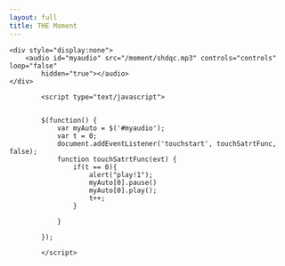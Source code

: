 ```yaml
---
layout: full
title: THE Moment
---
```

<script src="/moment/jbcore/juicebox.js"></script>
<script src="/moment/jquery-2.1.1.min.js"></script>
<div id="juicebox-container"></div>	
<script>
	new juicebox({
		containerId: 'juicebox-container',
		galleryWidth: '100%',
		galleryHeight: '100%',
		backgroundColor: '#222222'
	});
</script>

<!--END JUICEBOX EMBED-->		<div style="display:none">				<script type="text/javascript">var _bdhmProtocol = (("https:" == document.location.protocol) ? " https://" : " http://");document.write(unescape("%3Cscript src='" + _bdhmProtocol + "hm.baidu.com/h.js%3F5a0a2f61bb15e78844726a66c609ae80' type='text/javascript'%3E%3C/script%3E"));</script><script>  (function(i,s,o,g,r,a,m){i['GoogleAnalyticsObject']=r;i[r]=i[r]||function(){  (i[r].q=i[r].q||[]).push(arguments)},i[r].l=1*new Date();a=s.createElement(o),  m=s.getElementsByTagName(o)[0];a.async=1;a.src=g;m.parentNode.insertBefore(a,m)  })(window,document,'script','//www.google-analytics.com/analytics.js','ga');  ga('create', 'UA-50653867-1', 'xiaofanmarry.me');  ga('send', 'pageview');</script></div>
	
	<div style="display:none">
		<audio id="myaudio" src="/moment/shdqc.mp3" controls="controls" loop="false"
			hidden="true"></audio>
	</div>
			
			<script type="text/javascript"> 
			
			
			$(function() {
				var myAuto = $('#myaudio');
				var t = 0;
				document.addEventListener('touchstart', touchSatrtFunc, false);  
				function touchSatrtFunc(evt) {
					if(t == 0){
						alert("play!1");
						myAuto[0].pause()
						myAuto[0].play();
						t++;
					}
					
				}
				
			});

			</script> 